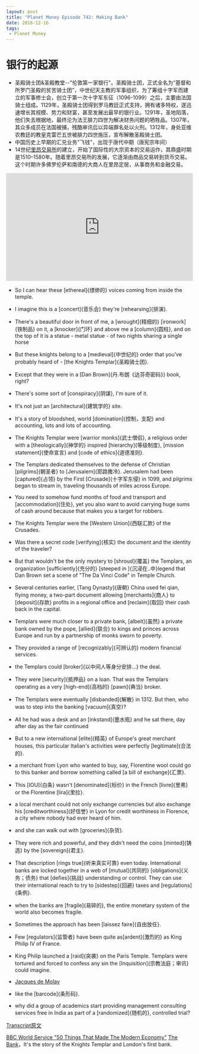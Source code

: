 ```yaml
---
layout: post
title: "Planet Money Episode 742: Making Bank"
date: 2016-12-16
tags:
 - Planet Money
---
```


# 银行的起源

- 圣殿骑士团&圣殿教堂--"伦敦第一家银行"。圣殿骑士团，正式全名为“基督和所罗门圣殿的贫苦骑士团”，中世纪天主教的军事组织，为了筹组十字军而建立的军事修士会，创立于第一次十字军东征（1096-1099）之后，主要由法国骑士组成。1129年，圣殿骑士团得到罗马教廷正式支持，拥有诸多特权，遂迅速增长其规模、势力和财富，甚至发展出最早的银行业。1291年，圣地陷落，他们失去根据地，最终沦为法王腓力四世为解决财务问题的牺牲品。1307年，其众多成员在法国被捕，残酷审讯后以异端罪名处以火刑。1312年，身处亚维农教廷的教皇克雷芒五世被腓力四世施压，宣布解散圣殿骑士团。
- 中国历史上早期的汇兑业务"飞钱"，出现于唐代中期（唐宪宗年间）
- 14世纪[里昂交易所](http://bbs.mountblade.com.cn/thread-369898-1-1.html)的建立，开始了国际性的大宗资本的交易运作，其鼎盛时期是1510–1580年。随着里昂交易所的发展，它逐渐由商品交易转到货币交易。这个时期许多佛罗伦萨和南德的大商人在里昂定居，从事商务和金融交易。


<iframe src="https://www.npr.org/player/embed/505920603/505923066" width="100%" height="290" frameborder="0" scrolling="no" title="NPR embedded audio player"></iframe>

- So I can hear these [ethereal]{缥缈的} voices coming from inside the temple. 

- I imagine this is a [concert]{音乐会} they're [rehearsing]{排演}. 

- There's a beautiful door in front of me, a [wrought]{精细的} [ironwork]{铁制品} on it, a [knocker]{门环} and above me a [column]{圆柱}, and on the top of it is a statue - metal statue - of two nights sharing a single horse

- But these knights belong to a [medieval]{中世纪的} order that you've probably heard of - [the Knights Templar]{圣殿骑士团}.

- Except that they were in a [Dan Brown]{丹.布朗《达芬奇密码》} book, right?

- There's some sort of [conspiracy]{阴谋}, I'm sure of it. 

- It's not just an [architectural]{建筑学的} site. 

- It's a story of bloodshed, world [domination]{控制，支配} and accounting, lots and lots of accounting.

- The Knights Templar were [warrior monks]{武士僧侣}, a religious order with a [theologically]{神学的} inspired [hierarchy]{等级制度}, [mission statement]{使命宣言} and [code of ethics]{道德准则}. 

- The Templars dedicated themselves to the defense of Christian [pilgrims]{朝圣者} to [Jerusalem]{耶路撒冷}. Jerusalem had been [captured]{占领} by the First [Crusade]{十字军东侵} in 1099, and pilgrims began to stream in, traveling thousands of miles across Europe. 

- You need to somehow fund months of food and transport and [accommodation]{住处}, yet you also want to avoid carrying huge sums of cash around because that makes you a target for robbers. 

- The Knights Templar were the [Western Union]{西联汇款} of the Crusades.

- Was there a secret code [verifying]{核实} the document and the identity of the traveler?

- But that wouldn't be the only mystery to [shroud]{覆盖} the Templars, an organization [sufficiently]{充分的} [steeped in ]{沉浸在..中}legend that Dan Brown set a scene of "The Da Vinci Code" in Temple Church. 

- Several centuries earlier, [Tang Dynasty]{唐朝} China used fei qian, flying money, a two-part document allowing [merchants]{商人} to [deposit]{存款} profits in a regional office and [reclaim]{取回} their cash back in the capital. 

- Templars were much closer to a private bank, [albeit]{虽然} a private bank owned by the pope, [allied]{联合} to kings and princes across Europe and run by a partnership of monks sworn to poverty.

- They provided a range of [recognizably]{可辨认的} modern financial services.

- the Templars could [broker]{以中间人等身分安排...} the deal. 

- They were [security]{抵押品} on a loan. That was the Templars operating as a very [high-end]{高档的} [pawn]{典当} broker. 

- The Templars were eventually [disbanded]{解散} in 1312. But then, who was to step into the banking [vacuum]{真空}?

- All he had was a desk and an [inkstand]{墨水瓶} and he sat there, day after day as the fair continued

- But to a new international [elite]{精英} of Europe's great merchant houses, this particular Italian's activities were perfectly [legitimate]{合法的}. 

- a merchant from Lyon who wanted to buy, say, Florentine wool could go to this banker and borrow something called [a bill of exchange]{汇票}. 

- This [IOU]{白条} wasn't [denominated]{标价} in the French [livre]{里弗} or the Florentine [lira]{里拉}. 

- a local merchant could not only exchange currencies but also exchange his [creditworthiness]{好信誉} in Lyon for credit worthiness in Florence, a city where nobody had ever heard of him. 

- and she can walk out with [groceries]{杂货}.

- They were rich and powerful, and they didn't need the coins [minted]{铸造} by the [sovereign]{君主}.

- That description [rings true]{听来真实可靠} even today. International banks are locked together in a web of [mutual]{共同的} [obligations]{义务；债务} that [defies]{挑战} understanding or control. They can use their international reach to try to [sidestep]{回避} taxes and [regulations]{条例}.

- when the banks are [fragile]{易碎的}, the entire monetary system of the world also becomes fragile. 

- Sometimes the approach has been [laissez faire]{自由放任}.

- Few [regulators]{监管者} have been quite as[ardent]{激烈的} as King Philip IV of France.

- King Philip launched a [raid]{突袭} on the Paris Temple. Templars were tortured and forced to confess any sin the [Inquisition]{宗教法庭；审讯} could imagine. 

- [Jacques de Molay](https://en.wikipedia.org/wiki/Jacques_de_Molay)

- like the [barcode]{条形码}. 

- why did a group of academics start providing management consulting services free in India as part of a [randomized]{随机的}, controlled trial? 

[Transcript原文](http://www.npr.org/templates/transcript/transcript.php?storyId=505920603)

[BBC World Service "50 Things That Made The Modern Economy"](http://www.bbc.co.uk/programmes/p04b1g3c)
[The Bank](http://bbc.in/2hqTcst)，It's the story of the Knights Templar and London's first bank.

